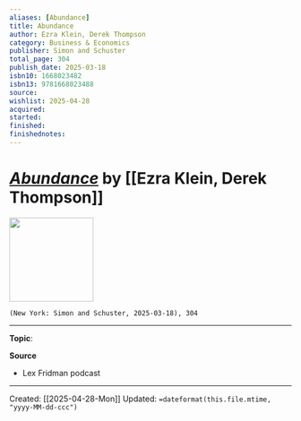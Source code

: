 ```yaml
---
aliases: [Abundance]
title: Abundance
author: Ezra Klein, Derek Thompson
category: Business & Economics
publisher: Simon and Schuster
total_page: 304
publish_date: 2025-03-18
isbn10: 1668023482
isbn13: 9781668023488
source: 
wishlist: 2025-04-28
acquired: 
started: 
finished: 
finishednotes: 
---
```

# *[Abundance]()* by [[Ezra Klein, Derek Thompson]]

<img src="http://books.google.com/books/content?id=kMNHEQAAQBAJ&printsec=frontcover&img=1&zoom=1&edge=curl&source=gbs_api" width=150>

`(New York: Simon and Schuster, 2025-03-18), 304`



--- 
**Topic**: 

**Source**
- Lex Fridman podcast
 ---
Created: [[2025-04-28-Mon]]
Updated: `=dateformat(this.file.mtime, "yyyy-MM-dd-ccc")`